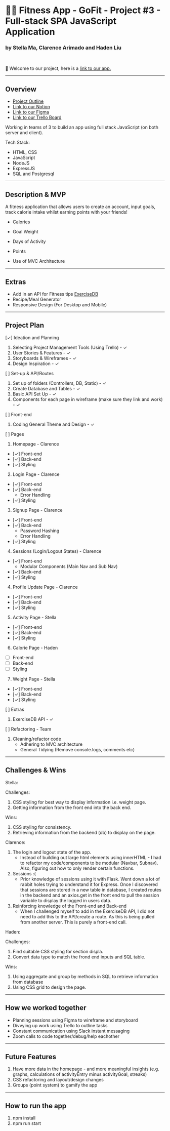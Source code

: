 # 🏃‍♂️ Fitness App - GoFit - Project #3 - Full-stack SPA JavaScript Application
### by Stella Ma, Clarence Arimado and Haden Liu

<br>

👋 Welcome to our project, here is a [link to our app.]()

___

## Overview

- [Project Outline](https://gist.git.generalassemb.ly/katie/5e7a9e64f44afe9786521aa860f61418)
- [Link to our Notion](https://www.notion.so/Teamspace-Home-df5e257b07fe4811899fa0aa225bef06)
- [Link to our Figma](https://www.figma.com/files/team/1186604247724549464/Team-GoFit?fuid=986640042738311971)
- [Link to our Trello Board](https://trello.com/b/d5PtRQow)

Working in teams of 3 to build an app using full stack JavaScript (on both server and client).

Tech Stack:
- HTML, CSS
- JavaScript
- NodeJS
- ExpressJS
- SQL and Postgresql

___

## Description & MVP

A fitness application that allows users to create an account, input goals, track calorie intake whilst earning points with your friends!

- Calories
- Goal Weight
- Days of Activity
- Points

- Use of MVC Architecture

___

## Extras
- Add in an API for Fitness tips [ExerciseDB](https://www.programmableweb.com/api/exercisedb)
- Recipe/Meal Generator
- Responsive Design (For Desktop and Mobile)

___

## Project Plan

[✓] Ideation and Planning
1. Selecting Project Management Tools (Using Trello) - ✓
2. User Stories & Features - ✓
3. Storyboards & Wireframes - ✓
4. Design Inspiration - ✓

[ ] Set-up & API/Routes
1. Set up of folders (Controllers, DB, Static) - ✓
2. Create Database and Tables - ✓
3. Basic API Set Up - ✓
4. Components for each page in wireframe (make sure they link and work) - ✓

[ ] Front-end
1. Coding General Theme and Design - ✓

[ ] Pages
1. Homepage - Clarence
- [✓] Front-end
- [✓] Back-end
- [✓] Styling
2. Login Page - Clarence
- [✓] Front-end
- [✓] Back-end
    - Error Handling
- [✓] Styling
3. Signup Page - Clarence
- [✓] Front-end
- [✓] Back-end
    - Password Hashing
    - Error Handling
- [✓] Styling
4. Sessions (Login/Logout States) - Clarence
- [✓] Front-end
    - Modular Components (Main Nav and Sub Nav)
- [✓] Back-end
- [✓] Styling
4. Profile Update Page - Clarence
- [✓] Front-end
- [✓] Back-end
- [✓] Styling
5. Activity Page - Stella
- [✓] Front-end
- [✓] Back-end
- [✓] Styling
6. Calorie Page - Haden
- [ ] Front-end
- [ ] Back-end
- [ ] Styling
7. Weight Page - Stella
- [✓] Front-end
- [✓] Back-end
- [✓] Styling

[ ] Extras
1. ExerciseDB API - ✓

[ ] Refactoring - Team
1. Cleaning/refactor code
    - Adhering to MVC architecture
    - General Tidying (Remove console.logs, comments etc)


___

## Challenges & Wins

Stella:

Challenges:
1. CSS styling for best way to display information i.e. weight page.
2. Getting information from the front end into the back end.

Wins:
1. CSS styling for consistency.
2. Retrieving information from the backend (db) to display on the page.

Clarence: 
1. The login and logout state of the app. 
    - Instead of building out large html elements using innerHTML - I had to refactor my code/components to be modular (Navbar, Subnav). Also, figuring out how to only render certain functions.
2. Sessions :(
    - Prior knowledge of sessions using it with Flask. Went down a lot of rabbit holes trying to understand it for Express. Once I discovered that sessions are stored in a new table in database, I created routes in the backend and an axios.get in the front end to pull the session variable to display the logged in users data.
3. Reinforcing knowledge of the Front-end and Back-end
    - When I challenged myself to add in the ExerciseDB API, I did not need to add this to the API/create a route. As this is being pulled from another server. This is purely a front-end call.

Haden:

Challenges: 
1. Find suitable CSS styling for section displa. 
2. Convert data type to match the frond end inputs and SQL table. 

Wins: 
1. Using aggregate and group by methods in SQL to retrieve information from database
2. Using CSS grid to design the page.
___

## How we worked together
- Planning sessions using Figma to wireframe and storyboard
- Divvying up work using Trello to outline tasks 
- Constant communication using Slack instant messaging
- Zoom calls to code together/debug/help eachother
___

## Future Features
1. Have more data in the homepage - and more meaningful insights (e.g. graphs, calculations of activityEntry minus activityGoal, streaks)
2. CSS refactoring and layout/design changes
3. Groups (point system) to gamify the app
___

## How to run the app
1. npm install
2. npm run start